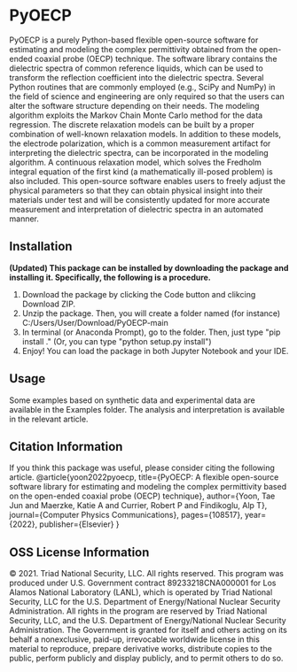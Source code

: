 # PyOECP
PyOECP is a purely Python-based flexible open-source software for estimating and modeling the complex permittivity obtained from the open-ended coaxial probe (OECP) technique. The software library contains the dielectric spectra of common reference liquids, which can be used to transform the reflection coefficient into the dielectric spectra. Several Python routines that are commonly employed (e.g., SciPy and NumPy) in the field of science and engineering are only required so that the users can alter the software structure depending on their needs. The modeling algorithm exploits the Markov Chain Monte Carlo method for the data regression. The discrete relaxation models can be built by a proper combination of well-known relaxation models. In addition to these models, the electrode polarization, which is a common measurement artifact for interpreting the dielectric spectra, can be incorporated in the modeling algorithm. A continuous relaxation model, which solves the Fredholm integral equation of the first kind (a mathematically ill-posed problem) is also included. This open-source software enables users to freely adjust the physical parameters so that they can obtain physical insight into their materials under test and will be consistently updated for more accurate measurement and interpretation of dielectric spectra in an automated manner.

## Installation
**(Updated) This package can be installed by downloading the package and installing it. Specifically, the following is a procedure.**

1. Download the package by clicking the Code button and clikcing Download ZIP.
2. Unzip the package. Then, you will create a folder named (for instance) C:/Users/User/Download/PyOECP-main
3. In terminal (or Anaconda Prompt), go to the folder. Then, just type "pip install ." (Or, you can type "python setup.py install")
4. Enjoy! You can load the package in both Jupyter Notebook and your IDE.

## Usage
Some examples based on synthetic data and experimental data are available in the Examples folder. The analysis and interpretation is available in the relevant article.
## Citation Information
If you think this package was useful, please consider citing the following article.
@article{yoon2022pyoecp,
  title={PyOECP: A flexible open-source software library for estimating and modeling the complex permittivity based on the open-ended coaxial probe (OECP) technique},
  author={Yoon, Tae Jun and Maerzke, Katie A and Currier, Robert P and Findikoglu, Alp T},
  journal={Computer Physics Communications},
  pages={108517},
  year={2022},
  publisher={Elsevier}
}

## OSS License Information
© 2021. Triad National Security, LLC. All rights reserved.
This program was produced under U.S. Government contract 89233218CNA000001 for Los Alamos
National Laboratory (LANL), which is operated by Triad National Security, LLC for the U.S.
Department of Energy/National Nuclear Security Administration. All rights in the program are
reserved by Triad National Security, LLC, and the U.S. Department of Energy/National Nuclear
Security Administration. The Government is granted for itself and others acting on its behalf a
nonexclusive, paid-up, irrevocable worldwide license in this material to reproduce, prepare
derivative works, distribute copies to the public, perform publicly and display publicly, and to permit
others to do so.
